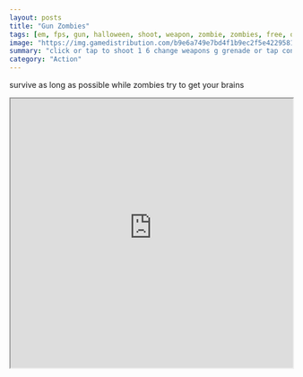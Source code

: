 ```yaml
---
layout: posts
title: "Gun Zombies"
tags: [em, fps, gun, halloween, shoot, weapon, zombie, zombies, free, online, games, oyna, game, free, games, play, play, games]
image: "https://img.gamedistribution.com/b9e6a749e7bd4f1b9ec2f5e4229581eb.jpg"
summary: "click or tap to shoot 1 6 change weapons g grenade or tap controls  free online games oyna game free games play play games"
category: "Action"
---
```


survive as long as possible while zombies try to get your brains

<iframe width="100%" height="480px;" src="https://html5.gamedistribution.com/b9e6a749e7bd4f1b9ec2f5e4229581eb/"></iframe>
